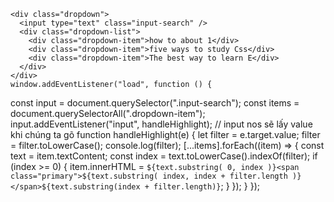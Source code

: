     <div class="dropdown">
      <input type="text" class="input-search" />
      <div class="dropdown-list">
        <div class="dropdown-item">how to about 1</div>
        <div class="dropdown-item">five ways to study Css</div>
        <div class="dropdown-item">The best way to learn E</div>
      </div>
    </div>
    window.addEventListener("load", function () {

const input = document.querySelector(".input-search");
const items = document.querySelectorAll(".dropdown-item");
input.addEventListener("input", handleHighlight);
// input nos sẽ lấy value khi chúng ta gõ
function handleHighlight(e) {
let filter = e.target.value;
filter = filter.toLowerCase();
console.log(filter);
[...items].forEach((item) => {
const text = item.textContent;
const index = text.toLowerCase().indexOf(filter);
if (index >= 0) {
item.innerHTML = `${text.substring( 0, index )}<span class="primary">${text.substring( index, index + filter.length )}</span>${text.substring(index + filter.length)}`;
}
});
}
});
